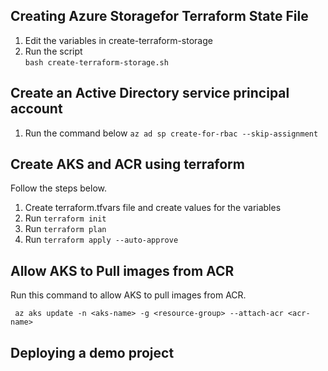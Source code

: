 ## Creating Azure Storagefor Terraform State File

1. Edit the variables in create-terraform-storage
2. Run the script  
`bash create-terraform-storage.sh`

## Create an Active Directory service principal account

1. Run the command below
`az ad sp create-for-rbac --skip-assignment`


## Create AKS and ACR using terraform

Follow the steps below.

1. Create terraform.tfvars file and create values for the variables
2. Run `terraform init`
3. Run `terraform plan`
4. Run `terraform apply --auto-approve `

## Allow AKS to Pull images from ACR
Run this command to allow AKS to pull images from ACR.

` az aks update -n <aks-name> -g <resource-group> --attach-acr <acr-name>`

## Deploying a demo project
